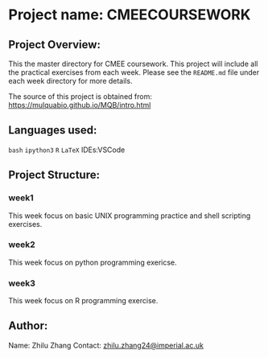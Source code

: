# Project name: CMEECOURSEWORK

## Project Overview: 
This the master directory for CMEE coursework. This project will include all the practical exercises from each week.
Please see the `README.md` file under each week directory for more details.

The source of this project is obtained from: https://mulquabio.github.io/MQB/intro.html



## Languages used:
`bash` `ipython3` `R` `LaTeX`
IDEs:VSCode

## Project Structure:

### week1
This week focus on basic UNIX programming practice and shell scripting exercises.

### week2
This week focus on python programming exericse.

### week3
This week focus on R programming exercise.

## Author:
Name: Zhilu Zhang
Contact: zhilu.zhang24@imperial.ac.uk